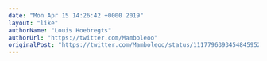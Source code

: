 ```yaml
---
date: "Mon Apr 15 14:26:42 +0000 2019"
layout: "like"
authorName: "Louis Hoebregts"
authorUrl: "https://twitter.com/Mamboleoo"
originalPost: "https://twitter.com/Mamboleoo/status/1117796393454845952"
---
```

